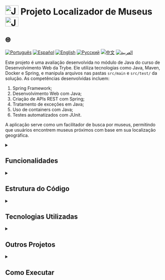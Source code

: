 # <img src="https://cdn-icons-png.flaticon.com/128/226/226777.png" alt="Java Projects Logo" width="42" height="30" /> Projeto Localizador de Museus <img src="https://cdn-icons-png.flaticon.com/128/226/226777.png" alt="Java Projects Logo" width="42" height="30" />

## 🌐 
[![Português](https://img.shields.io/badge/Português-green)](https://github.com/SamuelRocha91/localizadorDeMuseus/blob/main/README.md) 
[![Español](https://img.shields.io/badge/Español-yellow)](https://github.com/SamuelRocha91/localizadorDeMuseus/blob/main/README_es.md) 
[![English](https://img.shields.io/badge/English-blue)](https://github.com/SamuelRocha91/localizadorDeMuseus/blob/main/README_en.md) 
[![Русский](https://img.shields.io/badge/Русский-lightgrey)](https://github.com/SamuelRocha91/localizadorDeMuseus/blob/main/README_ru.md) 
[![中文](https://img.shields.io/badge/中文-red)](https://github.com/SamuelRocha91/localizadorDeMuseus/Agrix/blob/main/README_ch.md) 
[![العربية](https://img.shields.io/badge/العربية-orange)](https://github.com/SamuelRocha91/localizadorDeMuseus/blob/main/README_ar.md)

<p>Este projeto é uma avaliação desenvolvida no módulo de Java do curso de Desenvolvimento Web da Trybe. Ele utiliza tecnologias como Java, Maven, Docker e Spring, e manipula arquivos nas pastas <code>src/main</code> e <code>src/test/</code> da solução. As competências desenvolvidas incluem:</p>
<ol>
  <li>Spring Framework;</li>
  <li>Desenvolvimento Web com Java;</li>
  <li>Criação de APIs REST com Spring;</li>
  <li>Tratamento de exceções em Java;</li>
  <li>Uso de containers com Java;</li>
  <li>Testes automatizados com JUnit.</li>
</ol>
<p>A aplicação serve como um facilitador de busca por museus, permitindo que usuários encontrem museus próximos com base em sua localização geográfica.</p>

<details>
  <summary><h2>Funcionalidades</h2></summary>
  - **Cadastro de Museus**: Permite adicionar novos museus ao sistema.
  - **Localização de Museus Próximos**: Os usuários podem encontrar museus mais próximos com base em suas coordenadas geográficas.
  - **Consulta de Museus Específicos**: Possibilita a busca de museus pelo seu ID.
</details>

<details>
  <summary><h2>Estrutura do Código</h2></summary>
  O código é organizado em um controlador (Controller) que gerencia as rotas e interações com o serviço de museus. Um exemplo de controlador para museus é apresentado abaixo:

  ```java
  @RestController
  @RequestMapping("/museums")
  public class MuseumController {
      // Código omitido para brevidade...
  }
  ```
</details>

<details>
  <summary><h2>Tecnologias Utilizadas</h2></summary>
  - **Java**: Linguagem de programação principal.
  - **Spring Boot**: Framework para construção de aplicações web e APIs REST.
  - **Maven**: Ferramenta de gerenciamento de projetos Java.
  - **Docker**: Plataforma para criação e gerenciamento de containers.
  - **JUnit**: Biblioteca para testes automatizados em Java.
</details>

<details>
  <summary><h2>Outros Projetos</h2></summary>
  - 🗳️ [Sistema de Votação](https://github.com/SamuelRocha91/sistemaDeVotacao)
  - 📃 [Regras de Progressão](https://github.com/SamuelRocha91/project_rule_of_progression)
  - 🌱 [Agrix](https://github.com/SamuelRocha91/Agrix)
</details>

<details>
  <summary><h2>Como Executar</h2></summary>
  1. Clone este repositório em sua máquina local:
     ```sh
     git clone https://github.com/SamuelRocha91/localizadorDeMuseus.git
     ```

  2. Navegue até o diretório do projeto.

  3. Compile e execute a aplicação utilizando o Maven ou Docker conforme a sua preferência.
</details>

